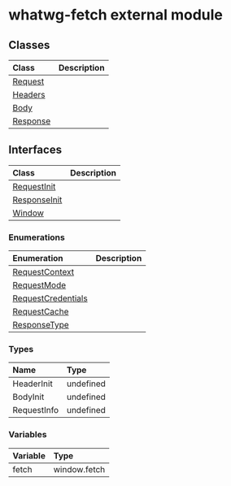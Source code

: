 # whatwg-fetch external module


## Classes

| Class	   |  Description |
|:-------------|:---------------|
| [Request](Request.md)     |  |
| [Headers](Headers.md)     |  |
| [Body](Body.md)     |  |
| [Response](Response.md)     |  |



## Interfaces

| Class	   |  Description |
|:-------------|:---------------|
| [RequestInit](RequestInit.md)   |   |
| [ResponseInit](ResponseInit.md)   |   |
| [Window](Window.md)   |   |



### Enumerations

| Enumeration	   | Description|
|:-----------|:------------|
|[RequestContext](RequestContext.md)    |  |
|[RequestMode](RequestMode.md)    |  |
|[RequestCredentials](RequestCredentials.md)    |  |
|[RequestCache](RequestCache.md)    |  |
|[ResponseType](ResponseType.md)    |  |


### Types

| Name	   |  Type |
|:-----------|:------------|
|HeaderInit   | undefined |
|BodyInit   | undefined |
|RequestInfo   | undefined |



### Variables

| Variable	   | Type|
|:-----------|:------------|
|fetch   | window.fetch |

